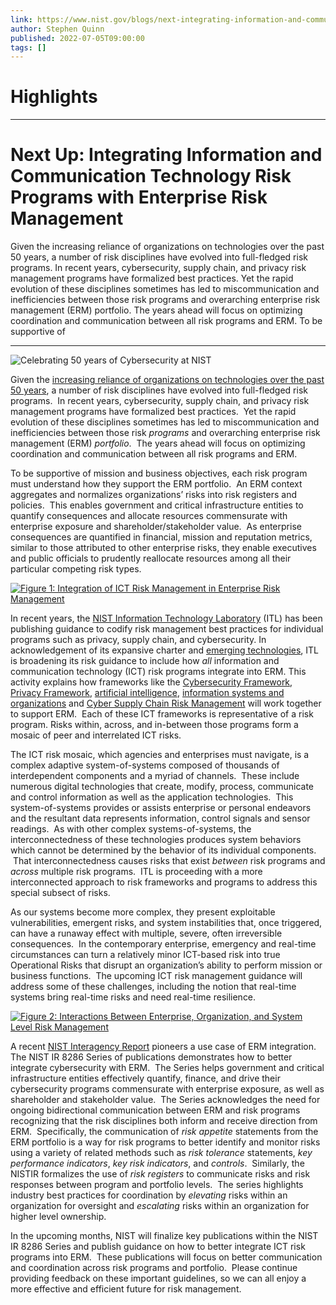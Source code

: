 ```yaml
---
link: https://www.nist.gov/blogs/next-integrating-information-and-communication-technology-risk-programs-enterprise-risk
author: Stephen Quinn
published: 2022-07-05T09:00:00
tags: []
---
```

# Highlights


---
# Next Up: Integrating Information and Communication Technology Risk Programs with Enterprise Risk Management
Given the increasing reliance of organizations on technologies over the past 50 years, a number of risk disciplines have evolved into full-fledged risk programs. In recent years, cybersecurity, supply chain, and privacy risk management programs have formalized best practices. Yet the rapid evolution of these disciplines sometimes has led to miscommunication and inefficiencies between those risk programs and overarching enterprise risk management (ERM) portfolio. The years ahead will focus on optimizing coordination and communication between all risk programs and ERM. To be supportive of

---

![Celebrating 50 years of Cybersecurity at NIST](https://www.nist.gov/sites/default/files/styles/960_x_960_limit/public/images/2021/10/27/cyber%2050%20banner.jpg?itok=D8IE6iz0)

Given the [increasing reliance of organizations on technologies over the past 50 years](https://www.nist.gov/cybersecurity/50th-anniversary-cybersecurity-nist), a number of risk disciplines have evolved into full-fledged risk programs.  In recent years, cybersecurity, supply chain, and privacy risk management programs have formalized best practices.  Yet the rapid evolution of these disciplines sometimes has led to miscommunication and inefficiencies between those risk _programs_ and overarching enterprise risk management (ERM) _portfolio_.  The years ahead will focus on optimizing coordination and communication between all risk programs and ERM.

To be supportive of mission and business objectives, each risk program must understand how they support the ERM portfolio.  An ERM context aggregates and normalizes organizations’ risks into risk registers and policies.  This enables government and critical infrastructure entities to quantify consequences and allocate resources commensurate with enterprise exposure and shareholder/stakeholder value.  As enterprise consequences are quantified in financial, mission and reputation metrics, similar to those attributed to other enterprise risks, they enable executives and public officials to prudently reallocate resources among all their particular competing risk types.

[![Figure 1: Integration of ICT Risk Management in Enterprise Risk Management](https://www.nist.gov/sites/default/files/styles/480_x_480_limit/public/images/2022/06/25/CSRM%20ERM%20Blog%20Image%201.png?itok=RQ1SZXdI)](https://www.nist.gov/sites/default/files/styles/2800_x_2800_limit/public/images/2022/06/25/CSRM%20ERM%20Blog%20Image%201.png?itok=TKJKVLL5)

In recent years, the [NIST Information Technology Laboratory](https://www.nist.gov/itl) (ITL) has been publishing guidance to codify risk management best practices for individual programs such as privacy, supply chain, and cybersecurity. In acknowledgement of its expansive charter and [emerging technologies](https://www.federalregister.gov/documents/2021/11/22/2021-25428/study-to-advance-a-more-productive-tech-economy), ITL is broadening its risk guidance to include how _all_ information and communication technology (ICT) risk programs integrate into ERM. This activity explains how frameworks like the [Cybersecurity Framework](https://www.nist.gov/cyberframework), [Privacy Framework](https://www.nist.gov/privacy-framework), [artificial intelligence](https://www.nist.gov/itl/ai-risk-management-framework), [information systems and organizations](https://csrc.nist.gov/publications/detail/sp/800-37/rev-2/final) and [Cyber Supply Chain Risk Management](https://csrc.nist.gov/publications/detail/sp/800-161/rev-1/final) will work together to support ERM.  Each of these ICT frameworks is representative of a risk program. Risks within, across, and in-between those programs form a mosaic of peer and interrelated ICT risks.

The ICT risk mosaic, which agencies and enterprises must navigate, is a complex adaptive system-of-systems composed of thousands of interdependent components and a myriad of channels.  These include numerous digital technologies that create, modify, process, communicate and control information as well as the application technologies.  This system-of-systems provides or assists enterprise or personal endeavors and the resultant data represents information, control signals and sensor readings.  As with other complex systems-of-systems, the interconnectedness of these technologies produces system behaviors which cannot be determined by the behavior of its individual components.  That interconnectedness causes risks that exist _between_ risk programs and _across_ multiple risk programs.  ITL is proceeding with a more interconnected approach to risk frameworks and programs to address this special subsect of risks.

As our systems become more complex, they present exploitable vulnerabilities, emergent risks, and system instabilities that, once triggered, can have a runaway effect with multiple, severe, often irreversible consequences.  In the contemporary enterprise, emergency and real-time circumstances can turn a relatively minor ICT-based risk into true Operational Risks that disrupt an organization’s ability to perform mission or business functions.  The upcoming ICT risk management guidance will address some of these challenges, including the notion that real-time systems bring real-time risks and need real-time resilience.

[![Figure 2: Interactions Between Enterprise, Organization, and System Level Risk Management](https://www.nist.gov/sites/default/files/styles/480_x_480_limit/public/images/2022/06/25/CSRM%20ERM%20Blog%20Image%202.png?itok=xeEp6bOK)](https://www.nist.gov/sites/default/files/styles/2800_x_2800_limit/public/images/2022/06/25/CSRM%20ERM%20Blog%20Image%202.png?itok=OF2XVa_O)

A recent [NIST Interagency Report](https://csrc.nist.gov/publications/detail/nistir/8286/final) pioneers a use case of ERM integration.  The NIST IR 8286 Series of publications demonstrates how to better integrate cybersecurity with ERM.  The Series helps government and critical infrastructure entities effectively quantify, finance, and drive their cybersecurity programs commensurate with enterprise exposure, as well as shareholder and stakeholder value.  The Series acknowledges the need for ongoing bidirectional communication between ERM and risk programs recognizing that the risk disciplines both inform and receive direction from ERM.  Specifically, the communication of _risk appetite_ statements from the ERM portfolio is a way for risk programs to better identify and monitor risks using a variety of related methods such as _risk tolerance_ statements, _key performance indicators_, _key risk indicators_, and _controls_.  Similarly, the NISTIR formalizes the use of _risk registers_ to communicate risks and risk responses between program and portfolio levels.  The series highlights industry best practices for coordination by _elevating_ risks within an organization for oversight and _escalating_ risks within an organization for higher level ownership.

In the upcoming months, NIST will finalize key publications within the NIST IR 8286 Series and publish guidance on how to better integrate ICT risk programs into ERM.  These publications will focus on better communication and coordination across risk programs and portfolio.  Please continue providing feedback on these important guidelines, so we can all enjoy a more effective and efficient future for risk management.